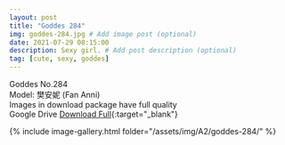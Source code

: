 ```yaml
---
layout: post
title: "Goddes 284"
img: goddes-284.jpg # Add image post (optional)
date: 2021-07-29 08:15:00
description: Sexy girl. # Add post description (optional)
tag: [cute, sexy, goddes]
---
```

Goddes No.284  
Model: 樊安妮 (Fan Anni)  
Images in download package have full quality                    
Google Drive [Download Full](http://gestyy.com/eoAiZY){:target="_blank"}

{% include image-gallery.html folder="/assets/img/A2/goddes-284/" %}
